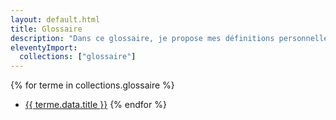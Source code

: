 ```yaml
---
layout: default.html
title: Glossaire
description: "Dans ce glossaire, je propose mes définitions personnelles en français de concepts et outils."
eleventyImport:
  collections: ["glossaire"]
---
```

{% for terme in collections.glossaire %} 
- [{{ terme.data.title }}]({{terme.url}})
{% endfor %}


